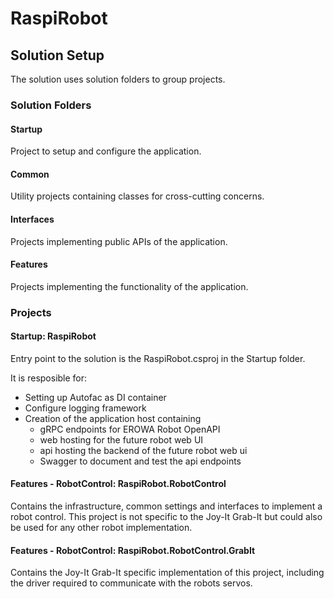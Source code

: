 ﻿# RaspiRobot

## Solution Setup

The solution uses solution folders to group projects.

### Solution Folders

#### Startup

Project to setup and configure the application.

#### Common

Utility projects containing classes for cross-cutting concerns.

#### Interfaces

Projects implementing public APIs of the application.

#### Features

Projects implementing the functionality of the application.

### Projects

#### Startup: RaspiRobot

Entry point to the solution is the RaspiRobot.csproj in the Startup folder. 

It is resposible for:

 - Setting up Autofac as DI container
 - Configure logging framework
 - Creation of the application host containing
    - gRPC endpoints for EROWA Robot OpenAPI
    - web hosting for the future robot web UI
    - api hosting the backend of the future robot web ui
    - Swagger to document and test the api endpoints

#### Features - RobotControl: RaspiRobot.RobotControl

Contains the infrastructure, common settings and interfaces to implement a
robot control. This project is not specific to the Joy-It Grab-It but could
also be used for any other robot implementation.

#### Features - RobotControl: RaspiRobot.RobotControl.GrabIt

Contains the Joy-It Grab-It specific implementation of this project, including 
the driver required to communicate with the robots servos. 